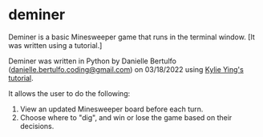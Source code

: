 # deminer
Deminer is a basic Minesweeper game that runs in the terminal window. [It was written using a tutorial.]

Deminer was written in Python by Danielle Bertulfo (danielle.bertulfo.coding@gmail.com) on 03/18/2022 using [Kylie Ying's tutorial](https://youtu.be/Fjw7Lc9zlyU).

It allows the user to do the following:
1. View an updated Minesweeper board before each turn.
2. Choose where to "dig", and win or lose the game based on their decisions.
